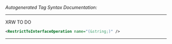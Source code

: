 _Autogenerated Tag Syntax Documentation:_

---
XRW TO DO

```xml
<RestrictToInterfaceOperation name="(&string;)" />
```



---
